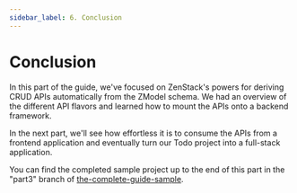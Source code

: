 ```yaml
---
sidebar_label: 6. Conclusion
---
```


# Conclusion

In this part of the guide, we've focused on ZenStack's powers for deriving CRUD APIs automatically from the ZModel schema. We had an overview of the different API flavors and learned how to mount the APIs onto a backend framework.

In the next part, we'll see how effortless it is to consume the APIs from a frontend application and eventually turn our Todo project into a full-stack application.

You can find the completed sample project up to the end of this part in the "part3" branch of [the-complete-guide-sample](https://github.com/zenstackhq/the-complete-guide-sample/tree/part3).
